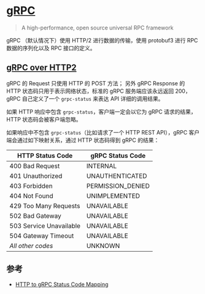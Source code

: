 # [gRPC](https://github.com/grpc)

>A high-performance, open source universal RPC framework

gRPC （默认情况下）使用 HTTP/2 进行数据的传输，使用 protobuf3 进行 RPC 数据的序列化以及 RPC 接口的定义。


## [gRPC over HTTP2](https://github.com/grpc/grpc/blob/master/doc/PROTOCOL-HTTP2.md)

gRPC 的 Request 只使用 HTTP 的 POST 方法；
另外 gRPC Response 的 HTTP 状态码只用于表示网络状态，标准的 gRPC 服务端应该永远返回 200，gRPC 自己定义了一个 `grpc-status` 来表达 API 详细的调用结果。

如果 HTTP 响应中包含 `grpc-status`，客户端一定会以它为 gRPC 请求的结果，HTTP 状态码会被客户端忽略。

如果响应中不包含 `grpc-status`（比如请求了一个 HTTP REST API），gRPC 客户端会通过如下映射关系，通过 HTTP 状态码得到 gRPC 的结果：

| HTTP Status Code           | gRPC Status Code   |
|----------------------------|--------------------|
| 400 Bad Request            | INTERNAL           |
| 401 Unauthorized           | UNAUTHENTICATED    |
| 403 Forbidden              | PERMISSION\_DENIED |
| 404 Not Found              | UNIMPLEMENTED      |
| 429 Too Many Requests      | UNAVAILABLE        |
| 502 Bad Gateway            | UNAVAILABLE        |
| 503 Service Unavailable    | UNAVAILABLE        |
| 504 Gateway Timeout        | UNAVAILABLE        |
| _All other codes_          | UNKNOWN            |


## 参考

- [HTTP to gRPC Status Code Mapping](https://github.com/grpc/grpc/blob/master/doc/http-grpc-status-mapping.md)
